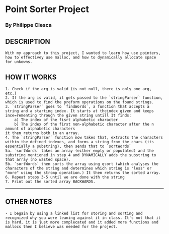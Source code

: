 # Point Sorter Project
### By Philippe Clesca

## DESCRIPTION
	With my approach to this project, I wanted to learn how use pointers, how to effectivey use malloc, and how to dynamically allocate space for unkowns.

## HOW IT WORKS
	1. Check if the arg is valid (is not null, there is only one arg, etc.)
	2. If the arg is valid, it gets passed to the `stringParser` function, which is used to find the preform operations on the found strings.
	3. `stringParser` goes to `findWords`, a function that accepts a string and a starting index. It starts at theindex given and keeps ince=rementing through the given string untill It finds: 
		a) The index of the fisrt alphabetic character
		b) The index of the first non-alphabetic character after the n amount of alphabetic characters
	it then returns both in an array.
	4. The `stringParser` function now takes that, extracts the characters within the defined indexes, and forms a string from the chars (its essentially a substring), then sends that to `sortWords`
	5a. `sortWords` takes an array (either empty or populated) and the substring mentioned in step 4 and DYNAMICALLY adds the substring to that array (no wasted space). 	
	5b. `sortWords` then sorts the array using qsort (which analyses the characters of the string and determines which string is "less" or "more" using the strcmp operation.) It then returns the sorted array.
	6. Repeat steps 3-5 until we are done with the string
	7. Print out the sorted array BACKWARDS.
 
---
## OTHER NOTES
	- I begain by using a linked list for storing and sorting and recognized why you were leaning against it in class. It's not that it is hard, it is just more complecated and it added more functions and mallocs then I believe was needed for the project.
